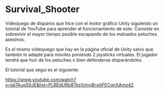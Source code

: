 # Survival_Shooter
Videojuego de disparos que hice con el motor gráfico Unity siguiendo un tutorial de YouTube para aprender el funcionamiento de este. Consiste en sobrevivir el mayor tiempo posible escapando de los malvados peluches asesinos.

Es el mismo videojuego que hay en la página oficial de Unity salvo que también lo adapté para móviles poniendo 2 joysticks virtuales. El jugador tendrá que huir de los peluches o bien defenderse disparándoles.

El tutorial que seguí es el siguiente:

https://www.youtube.com/watch?v=laI7AuqS0JE&list=PLREdURb87ks1ctnyBrxijjFECqnXAmz42

